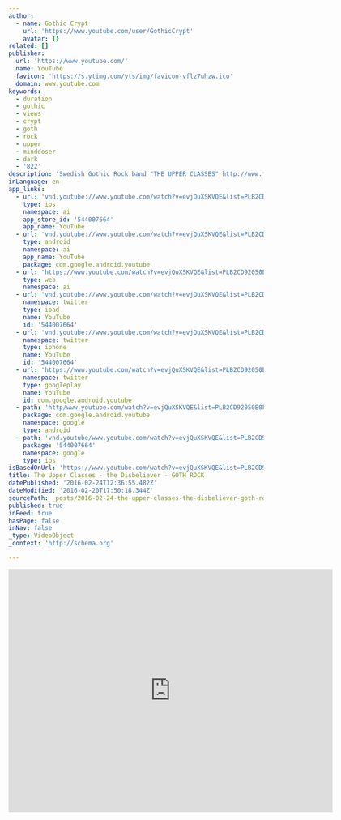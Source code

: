 ```yaml
---
author:
  - name: Gothic Crypt
    url: 'https://www.youtube.com/user/GothicCrypt'
    avatar: {}
related: []
publisher:
  url: 'https://www.youtube.com/'
  name: YouTube
  favicon: 'https://s.ytimg.com/yts/img/favicon-vflz7uhzw.ico'
  domain: www.youtube.com
keywords:
  - duration
  - gothic
  - views
  - crypt
  - goth
  - rock
  - upper
  - minddoser
  - dark
  - '822'
description: 'Swedish Gothic Rock band "THE UPPER CLASSES" http://www.facebook.com/pages/The-Upperclasses/100770156650257?sk=app_2405167945 www.myspace.com/theupperclasses'
inLanguage: en
app_links:
  - url: 'vnd.youtube://www.youtube.com/watch?v=evjQuXSKVQE&list=PLB2CD92050E0F9B8E&index=55&feature=applinks'
    type: ios
    namespace: ai
    app_store_id: '544007664'
    app_name: YouTube
  - url: 'vnd.youtube://www.youtube.com/watch?v=evjQuXSKVQE&list=PLB2CD92050E0F9B8E&index=55&feature=applinks'
    type: android
    namespace: ai
    app_name: YouTube
    package: com.google.android.youtube
  - url: 'https://www.youtube.com/watch?v=evjQuXSKVQE&list=PLB2CD92050E0F9B8E&index=55&feature=applinks'
    type: web
    namespace: ai
  - url: 'vnd.youtube://www.youtube.com/watch?v=evjQuXSKVQE&list=PLB2CD92050E0F9B8E&index=55&feature=applinks'
    namespace: twitter
    type: ipad
    name: YouTube
    id: '544007664'
  - url: 'vnd.youtube://www.youtube.com/watch?v=evjQuXSKVQE&list=PLB2CD92050E0F9B8E&index=55&feature=applinks'
    namespace: twitter
    type: iphone
    name: YouTube
    id: '544007664'
  - url: 'https://www.youtube.com/watch?v=evjQuXSKVQE&list=PLB2CD92050E0F9B8E&index=55'
    namespace: twitter
    type: googleplay
    name: YouTube
    id: com.google.android.youtube
  - path: 'http/www.youtube.com/watch?v=evjQuXSKVQE&list=PLB2CD92050E0F9B8E&index=55'
    package: com.google.android.youtube
    namespace: google
    type: android
  - path: 'vnd.youtube/www.youtube.com/watch?v=evjQuXSKVQE&list=PLB2CD92050E0F9B8E&index=55'
    package: '544007664'
    namespace: google
    type: ios
isBasedOnUrl: 'https://www.youtube.com/watch?v=evjQuXSKVQE&list=PLB2CD92050E0F9B8E&index=55'
title: The Upper Classes - the Disbeliever - GOTH ROCK
datePublished: '2016-02-24T12:36:55.482Z'
dateModified: '2016-02-20T17:50:18.344Z'
sourcePath: _posts/2016-02-24-the-upper-classes-the-disbeliever-goth-rock.md
published: true
inFeed: true
hasPage: false
inNav: false
_type: VideoObject
_context: 'http://schema.org'

---
```

<iframe src="https://cdn.embedly.com/widgets/media.html?src=https%3A%2F%2Fwww.youtube.com%2Fembed%2Fvideoseries%3Flist%3DPLB2CD92050E0F9B8E&amp;url=https%3A%2F%2Fwww.youtube.com%2Fwatch%3Fv%3DevjQuXSKVQE%26list%3DPLB2CD92050E0F9B8E%26index%3D55&amp;image=https%3A%2F%2Fi.ytimg.com%2Fvi%2FevjQuXSKVQE%2Fhqdefault.jpg&amp;key=b7d04c9b404c499eba89ee7072e1c4f7&amp;type=text%2Fhtml&amp;schema=youtube" width="640" height="480" scrolling="no" frameborder="0" allowfullscreen="allowfullscreen" style=""></iframe>